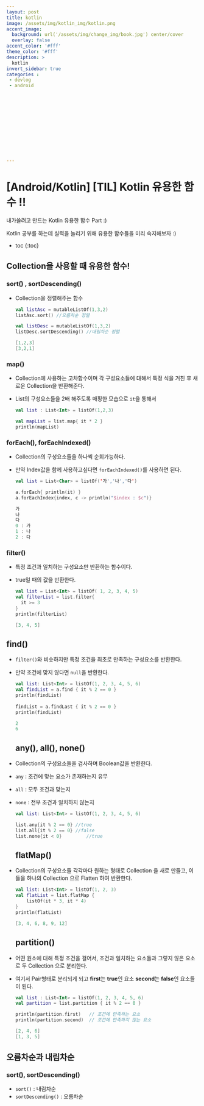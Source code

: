 ```yaml
---
layout: post
title: kotlin
image: /assets/img/kotlin_img/kotlin.png
accent_image: 
  background: url('/assets/img/change_img/book.jpg') center/cover
  overlay: false
accent_color: '#fff'
theme_color: '#fff'
description: >
  kotlin
invert_sidebar: true
categories :
 - devlog	
 - android













---
```


# [Android/Kotlin] [TIL]  Kotlin 유용한 함수 !!

내가쓸려고 만드는 Kotlin 유용한 함수 Part :)

Kotlin 공부를 하는데 실력을 늘리기 위해 유용한 함수들을 미리 숙지해보자 :)



* toc
{:toc}
### 

## **Collection을 사용할 때 유용한 함수!**

### sort() , sortDescending()

- Collection을 정렬해주는 함수 

  ```kotlin
  val listAsc = mutableListOf(1,3,2)
  listAsc.sort() //오름차순 정렬
  
  val listDesc = mutableListOf(1,3,2)
  listDesc.sortDescending() //내림차순 정렬
  ```

  ```kotlin
  [1,2,3]
  [3,2,1]
  ```

### map()

- Collection에 사용하는 고차함수이며 각 구성요소들에 대해서 특정 식을 거친 후 새로운 Collection을 반환해준다.

- List의 구성요소들을 2배 해주도록 매핑한 모습으로 `it`을 통해서

  ```kotlin
  val list : List<Int> = listOf(1,2,3)
  
  val mapList = list.map{ it * 2 }
  println(mapList)
  ```

### forEach(), forEachIndexed()

- Collection의 구성요소들을 하나씩 순회가능하다.

- 만약 Index값을 함께 사용하고싶다면 `forEachIndexed()`를 사용하면 된다.

  ```kotlin
  val list = List<Char> = listOf('가','나','다')
  
  a.forEach{ println(it) }
  a.forEachIndex{index, c -> println("$index : $c")}
  ```

  ```kotlin
  가
  나
  다
  0 : 가
  1 : 나
  2 : 다
  ```

### filter()

- 특정 조건과 일치하는 구성요소만 반환하는 함수이다.

- true일 때의 값을 반환한다.

  ```kotlin
  val list = List<Int> = listOf( 1, 2, 3, 4, 5)
  val filterList = list.filter{
    it >= 3
  }
  println(filterList)
  ```

  ```kotlin
  [3, 4, 5]
  ```

  

## find()

- `filter()`와 비슷하지만 특정 조건을 최초로 만족하는 구성요소를 반환한다.

- 만약 조건에 맞지 않다면 `null`을 반환한다.

  ```kotlin
  val list: List<Int> = listOf(1, 2, 3, 4, 5, 6)
  val findList = a.find { it % 2 == 0 }
  println(findList)
    
  findList = a.findLast { it % 2 == 0 }
  println(findList)
  ```

  ```kotlin
  2
  6
  ```

  ## any(), all(), none()

- Collection의 구성요소들을 검사하며 Boolean값을 반환한다.

- `any` : 조건에 맞는 요소가 존재하는지 유무

- `all` : 모두 조건과 맞는지

- `none` : 전부 조건과 일치하지 않는지

  ```kotlin
  val list: List<Int> = listOf(1, 2, 3, 4, 5, 6)
  
  list.any{it % 2 == 0} //true
  list.all{it % 2 == 0} //false
  list.none{it < 0} 		//true
  ```



  ## flatMap()

- Collection의 구성요소들 각각마다 원하는 형태로 Collection 을 새로 만들고, 이들을 하나의 Collection 으로 Flatten 하여 반환한다.

  ```kotlin
  val list: List<Int> = listOf(1, 2, 3)
  val flatList = list.flatMap {
      listOf(it * 3, it * 4)
  }
  println(flatList)
  ```

  ```kotlin
  [3, 4, 6, 8, 9, 12]
  ```

  ## partition()

- 어떤 원소에 대해 특정 조건을 걸어서, 조건과 일치하는 요소들과 그렇지 않은 요소로 두 Collection 으로 분리한다.

- 여기서 Pair형태로 분리되게 되고 **first**는 **true**인 요소 **second**는 **false**인 요소들이 된다.

  ```kotlin
  val list : List<Int> = listOf(1, 2, 3, 4, 5, 6)
  val partition = list.partition { it % 2 == 0 }
  
  println(partition.first)   // 조건에 만족하는 요소
  println(partition.second)  // 조건에 만족하지 않는 요소
  ```

  ```kotlin
  [2, 4, 6]
  [1, 3, 5]
  ```



## 오름차순과 내림차순

### sort(), sortDescending()

- `sort()` : 내림차순
- `sortDescending()` : 오름차순
